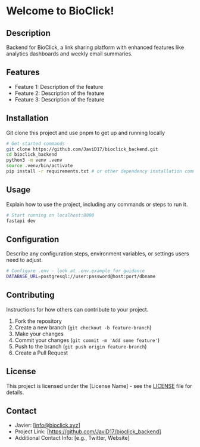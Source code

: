 # Welcome to BioClick!

## Description

Backend for BioClick, a link sharing platform with enhanced features like analytics dashboards and weekly email summaries.

## Features

- Feature 1: Description of the feature
- Feature 2: Description of the feature
- Feature 3: Description of the feature

## Installation

Git clone this project and use pnpm to get up and running locally

```zsh
# Get started commands
git clone https://github.com/JaviD17/bioclick_backend.git
cd bioclick_backend
python3 -m venv .venv
source .venv/bin/activate
pip install -r requirements.txt # or other dependency installation commands
```

## Usage

Explain how to use the project, including any commands or steps to run it.

```zsh
# Start running on localhost:8000
fastapi dev
```

## Configuration

Describe any configuration steps, environment variables, or settings users need to adjust.

```zsh
# Configure .env - look at .env.example for guidance
DATABASE_URL=postgresql://user:password@host:port/dbname
```

## Contributing

Instructions for how others can contribute to your project.

1. Fork the repository
2. Create a new branch (`git checkout -b feature-branch`)
3. Make your changes
4. Commit your changes (`git commit -m 'Add some feature'`)
5. Push to the branch (`git push origin feature-branch`)
6. Create a Pull Request

## License

This project is licensed under the [License Name] - see the [LICENSE](LICENSE) file for details.

## Contact

- Javier: [info@bioclick.xyz]
- Project Link: [https://github.com/JaviD17/bioclick_backend]
- Additional Contact Info: [e.g., Twitter, Website]

